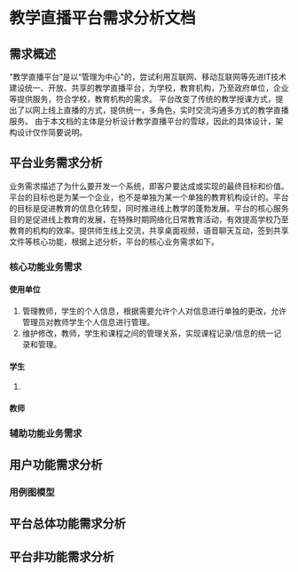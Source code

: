 <!--
 * @Author: Albert Wang
 * @LastEditors: Albert Wang
 * @Date: 2021-09-24 15:42:36
 * @LastEditTime: 2021-10-09 12:56:44
 * @Description:LiveStream‘s request analysis document
 * @FilePath: \\LiveStream\\Api\\需求分析文档.md
 * @Copyright Notice:  2021 Albert Wang 王子睿.All Rights Reserved.
-->

# 教学直播平台需求分析文档

## 需求概述

“教学直播平台”是以“管理为中心"的，尝试利用互联网、移动互联网等先进IT技术建设统一、开放、共享的教学直播平台，为学校，教育机构，乃至政府单位，企业等提供服务，符合学校，教育机构的需求。
平台改变了传统的教学授课方式，提出了以网上线上直播的方式，提供统一，多角色，实时交流沟通多方式的教学直播服务。
由于本文档的主体是分析设计教学直播平台的雪球，因此的具体设计，架构设计仅作简要说明。

## 平台业务需求分析

业务需求描述了为什么要开发一个系统，即客户要达成或实现的最终目标和价值。平台的目标也是为某一个企业，也不是单独为某一个单独的教育机构设计的。平台的目标是促进教育的信息化转型，同时推进线上教学的蓬勃发展。平台的核心服务目的是促进线上教育的发展，在特殊时期网络化日常教育活动，有效提高学校乃至教育的机构的效率。提供师生线上交流，共享桌面视频，语音聊天互动，签到共享文件等核心功能，根据上述分析，平台的核心业务需求如下。

### 核心功能业务需求

#### 使用单位

1. 管理教师，学生的个人信息，根据需要允许个人对信息进行单独的更改，允许管理员对教师学生个人信息进行管理。
2. 维护修改，教师，学生和课程之间的管理关系，实现课程记录/信息的统一记录和管理。

#### 学生

1. 

#### 教师


### 辅助功能业务需求

## 用户功能需求分析

### 用例图模型

## 平台总体功能需求分析

## 平台非功能需求分析

